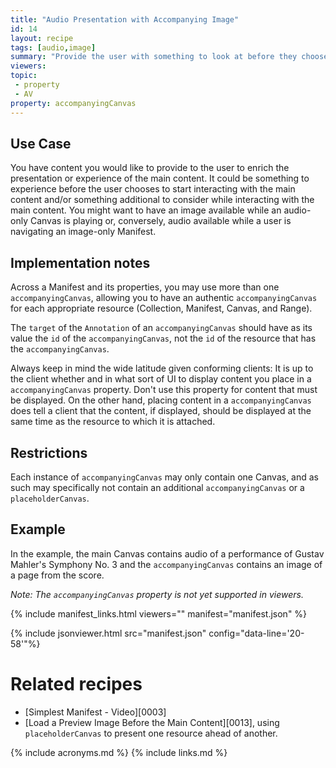 ```yaml
---
title: "Audio Presentation with Accompanying Image"
id: 14
layout: recipe
tags: [audio,image]
summary: "Provide the user with something to look at before they choose to start interacting with the main content, and/or while they wait for it to load/buffer, and/or while interacting with the main content."
viewers:
topic: 
 - property
 - AV
property: accompanyingCanvas
---
```


## Use Case

You have content you would like to provide to the user to enrich the presentation or experience of the main content. It could be something to experience before the user chooses to start interacting with the main content and/or something additional to consider while interacting with the main content. You might want to have an image available while an audio-only Canvas is playing or, conversely, audio available while a user is navigating an image-only Manifest.

## Implementation notes

Across a Manifest and its properties, you may use more than one `accompanyingCanvas`, allowing you to have an authentic `accompanyingCanvas` for each appropriate resource (Collection, Manifest, Canvas, and Range).

The `target` of the `Annotation` of an `accompanyingCanvas` should have as its value the `id` of the `accompanyingCanvas`, not the `id` of the resource that has the `accompanyingCanvas`.

Always keep in mind the wide latitude given conforming clients: It is up to the client whether and in what sort of UI to display content you place in a `accompanyingCanvas` property. Don't use this property for content that must be displayed. On the other hand, placing content in a `accompanyingCanvas` does tell a client that the content, if displayed, should be displayed at the same time as the resource to which it is attached.

## Restrictions

Each instance of `accompanyingCanvas` may only contain one Canvas, and as such may specifically not contain an additional `accompanyingCanvas` or a `placeholderCanvas`.

## Example

In the example, the main Canvas contains audio of a performance of Gustav Mahler's Symphony No. 3 and the `accompanyingCanvas` contains an image of a page from the score.

_Note: The `accompanyingCanvas` property is not yet supported in viewers._

{% include manifest_links.html viewers="" manifest="manifest.json" %}

{% include jsonviewer.html src="manifest.json" config="data-line='20-58'"%}

# Related recipes

* [Simplest Manifest - Video][0003]
* [Load a Preview Image Before the Main Content][0013], using `placeholderCanvas` to present one resource ahead of another.

{% include acronyms.md %}
{% include links.md %}
